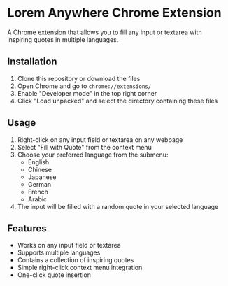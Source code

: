 # Lorem Anywhere Chrome Extension

A Chrome extension that allows you to fill any input or textarea with inspiring quotes in multiple languages.

## Installation

1. Clone this repository or download the files
2. Open Chrome and go to `chrome://extensions/`
3. Enable "Developer mode" in the top right corner
4. Click "Load unpacked" and select the directory containing these files

## Usage

1. Right-click on any input field or textarea on any webpage
2. Select "Fill with Quote" from the context menu
3. Choose your preferred language from the submenu:
   - English
   - Chinese
   - Japanese
   - German
   - French
   - Arabic
4. The input will be filled with a random quote in your selected language

## Features

- Works on any input field or textarea
- Supports multiple languages
- Contains a collection of inspiring quotes
- Simple right-click context menu integration
- One-click quote insertion
